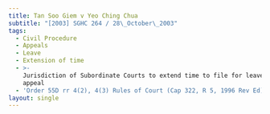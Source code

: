 ```yaml
---
title: Tan Soo Giem v Yeo Ching Chua
subtitle: "[2003] SGHC 264 / 28\_October\_2003"
tags:
  - Civil Procedure
  - Appeals
  - Leave
  - Extension of time
  - >-
    Jurisdiction of Subordinate Courts to extend time to file for leave to
    appeal
  - 'Order 55D rr 4(2), 4(3) Rules of Court (Cap 322, R 5, 1996 Rev Ed)'
layout: single
---
```


